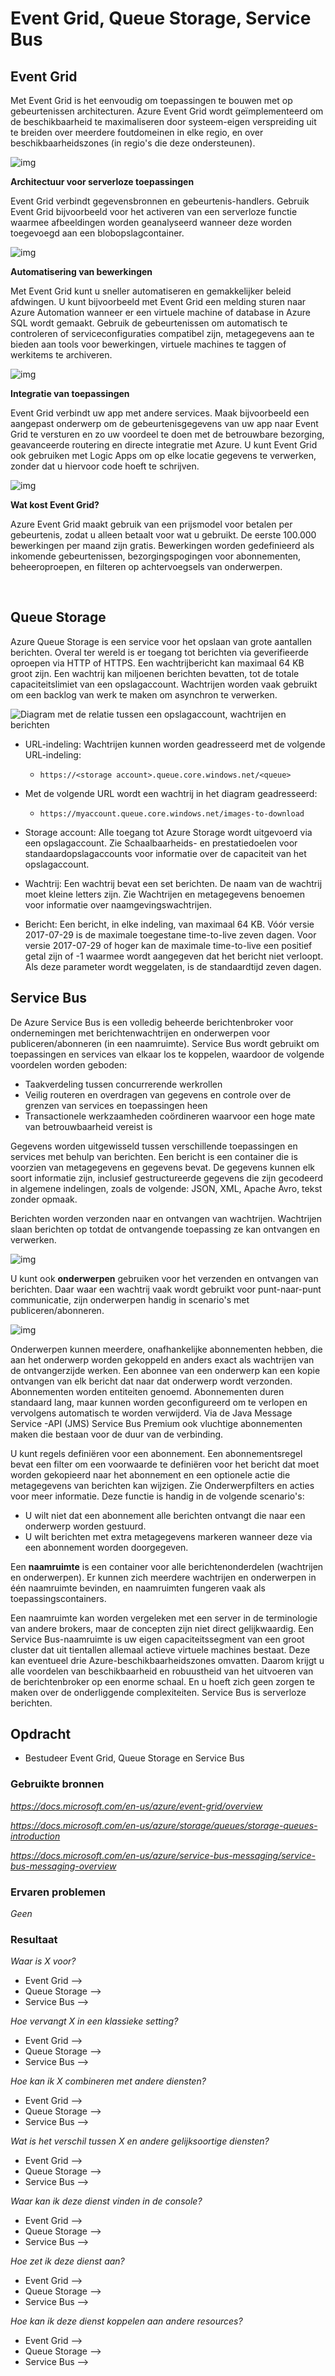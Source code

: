 # **Event Grid, Queue Storage, Service Bus**

## **Event Grid**

Met Event Grid is het eenvoudig om toepassingen te bouwen met op gebeurtenissen architecturen. Azure Event Grid wordt geïmplementeerd om de beschikbaarheid te maximaliseren door systeem-eigen verspreiding uit te breiden over meerdere foutdomeinen in elke regio, en over beschikbaarheidszones (in regio's die deze ondersteunen).

![img](https://docs.microsoft.com/nl-nl/azure/event-grid/media/overview/functional-model-big.png#lightbox)

**Architectuur voor serverloze toepassingen**

Event Grid verbindt gegevensbronnen en gebeurtenis-handlers. Gebruik Event Grid bijvoorbeeld voor het activeren van een serverloze functie waarmee afbeeldingen worden geanalyseerd wanneer deze worden toegevoegd aan een blobopslagcontainer.

![img](https://docs.microsoft.com/nl-nl/azure/event-grid/media/overview/serverless_web_app.png)

**Automatisering van bewerkingen**

Met Event Grid kunt u sneller automatiseren en gemakkelijker beleid afdwingen. U kunt bijvoorbeeld met Event Grid een melding sturen naar Azure Automation wanneer er een virtuele machine of database in Azure SQL wordt gemaakt. Gebruik de gebeurtenissen om automatisch te controleren of serviceconfiguraties compatibel zijn, metagegevens aan te bieden aan tools voor bewerkingen, virtuele machines te taggen of werkitems te archiveren.

![img](https://docs.microsoft.com/nl-nl/azure/event-grid/media/overview/ops_automation.png)

**Integratie van toepassingen**

Event Grid verbindt uw app met andere services. Maak bijvoorbeeld een aangepast onderwerp om de gebeurtenisgegevens van uw app naar Event Grid te versturen en zo uw voordeel te doen met de betrouwbare bezorging, geavanceerde routering en directe integratie met Azure. U kunt Event Grid ook gebruiken met Logic Apps om op elke locatie gegevens te verwerken, zonder dat u hiervoor code hoeft te schrijven.

![img](https://docs.microsoft.com/nl-nl/azure/event-grid/media/overview/app_integration.png)

**Wat kost Event Grid?**

Azure Event Grid maakt gebruik van een prijsmodel voor betalen per gebeurtenis, zodat u alleen betaalt voor wat u gebruikt. De eerste 100.000 bewerkingen per maand zijn gratis. Bewerkingen worden gedefinieerd als inkomende gebeurtenissen, bezorgingspogingen voor abonnementen, beheeroproepen, en filteren op achtervoegsels van onderwerpen. 

<br>

## **Queue Storage**

Azure Queue Storage is een service voor het opslaan van grote aantallen berichten. Overal ter wereld is er toegang tot berichten via geverifieerde oproepen via HTTP of HTTPS. Een wachtrijbericht kan maximaal 64 KB groot zijn. Een wachtrij kan miljoenen berichten bevatten, tot de totale capaciteitslimiet van een opslagaccount. Wachtrijen worden vaak gebruikt om een backlog van werk te maken om asynchron te verwerken.

![Diagram met de relatie tussen een opslagaccount, wachtrijen en berichten](https://docs.microsoft.com/nl-nl/azure/storage/queues/media/storage-queues-introduction/queue1.png)

- URL-indeling: Wachtrijen kunnen worden geadresseerd met de volgende URL-indeling:

    - `https://<storage account>.queue.core.windows.net/<queue>`

- Met de volgende URL wordt een wachtrij in het diagram geadresseerd:

    - `https://myaccount.queue.core.windows.net/images-to-download`

- Storage account: Alle toegang tot Azure Storage wordt uitgevoerd via een opslagaccount. Zie Schaalbaarheids- en prestatiedoelen voor standaardopslagaccounts voor informatie over de capaciteit van het opslagaccount.

- Wachtrij: Een wachtrij bevat een set berichten. De naam van de wachtrij moet kleine letters zijn. Zie Wachtrijen en metagegevens benoemen voor informatie over naamgevingswachtrijen.

- Bericht: Een bericht, in elke indeling, van maximaal 64 KB. Vóór versie 2017-07-29 is de maximale toegestane time-to-live zeven dagen. Voor versie 2017-07-29 of hoger kan de maximale time-to-live een positief getal zijn of -1 waarmee wordt aangegeven dat het bericht niet verloopt. Als deze parameter wordt weggelaten, is de standaardtijd zeven dagen.

## **Service Bus**

De Azure Service Bus is een volledig beheerde berichtenbroker voor ondernemingen met berichtenwachtrijen en onderwerpen voor publiceren/abonneren (in een naamruimte). Service Bus wordt gebruikt om toepassingen en services van elkaar los te koppelen, waardoor de volgende voordelen worden geboden:

- Taakverdeling tussen concurrerende werkrollen
- Veilig routeren en overdragen van gegevens en controle over de grenzen van services en toepassingen heen
- Transactionele werkzaamheden coördineren waarvoor een hoge mate van betrouwbaarheid vereist is    

Gegevens worden uitgewisseld tussen verschillende toepassingen en services met behulp van berichten. Een bericht is een container die is voorzien van metagegevens en gegevens bevat. De gegevens kunnen elk soort informatie zijn, inclusief gestructureerde gegevens die zijn gecodeerd in algemene indelingen, zoals de volgende: JSON, XML, Apache Avro, tekst zonder opmaak.

Berichten worden verzonden naar en ontvangen van wachtrijen. Wachtrijen slaan berichten op totdat de ontvangende toepassing ze kan ontvangen en verwerken.

![img](https://docs.microsoft.com/nl-nl/azure/service-bus-messaging/media/service-bus-messaging-overview/about-service-bus-queue.png)

U kunt ook **onderwerpen** gebruiken voor het verzenden en ontvangen van berichten. Daar waar een wachtrij vaak wordt gebruikt voor punt-naar-punt communicatie, zijn onderwerpen handig in scenario's met publiceren/abonneren.

![img](https://docs.microsoft.com/nl-nl/azure/service-bus-messaging/media/service-bus-messaging-overview/about-service-bus-topic.png)

Onderwerpen kunnen meerdere, onafhankelijke abonnementen hebben, die aan het onderwerp worden gekoppeld en anders exact als wachtrijen van de ontvangerzijde werken. Een abonnee van een onderwerp kan een kopie ontvangen van elk bericht dat naar dat onderwerp wordt verzonden. Abonnementen worden entiteiten genoemd. Abonnementen duren standaard lang, maar kunnen worden geconfigureerd om te verlopen en vervolgens automatisch te worden verwijderd. Via de Java Message Service -API (JMS) Service Bus Premium ook vluchtige abonnementen maken die bestaan voor de duur van de verbinding.

U kunt regels definiëren voor een abonnement. Een abonnementsregel bevat een filter om een voorwaarde te definiëren voor het bericht dat moet worden gekopieerd naar het abonnement en een optionele actie die metagegevens van berichten kan wijzigen. Zie Onderwerpfilters en acties voor meer informatie. Deze functie is handig in de volgende scenario's:

- U wilt niet dat een abonnement alle berichten ontvangt die naar een onderwerp worden gestuurd.
- U wilt berichten met extra metagegevens markeren wanneer deze via een abonnement worden doorgegeven.

Een **naamruimte** is een container voor alle berichtenonderdelen (wachtrijen en onderwerpen). Er kunnen zich meerdere wachtrijen en onderwerpen in één naamruimte bevinden, en naamruimten fungeren vaak als toepassingscontainers.

Een naamruimte kan worden vergeleken met een server in de terminologie van andere brokers, maar de concepten zijn niet direct gelijkwaardig. Een Service Bus-naamruimte is uw eigen capaciteitssegment van een groot cluster dat uit tientallen allemaal actieve virtuele machines bestaat. Deze kan eventueel drie Azure-beschikbaarheidszones omvatten. Daarom krijgt u alle voordelen van beschikbaarheid en robuustheid van het uitvoeren van de berichtenbroker op een enorme schaal. En u hoeft zich geen zorgen te maken over de onderliggende complexiteiten. Service Bus is serverloze berichten.

## **Opdracht**

- Bestudeer Event Grid, Queue Storage en Service Bus 

### **Gebruikte bronnen**

*<https://docs.microsoft.com/en-us/azure/event-grid/overview>*

*<https://docs.microsoft.com/en-us/azure/storage/queues/storage-queues-introduction>*

*<https://docs.microsoft.com/en-us/azure/service-bus-messaging/service-bus-messaging-overview>*

### **Ervaren problemen**

*Geen*

### **Resultaat**

*Waar is X voor?*

- Event Grid --> 
- Queue Storage -->
- Service Bus -->

*Hoe vervangt X in een klassieke setting?*

- Event Grid --> 
- Queue Storage -->
- Service Bus -->

*Hoe kan ik X combineren met andere diensten?*

- Event Grid --> 
- Queue Storage -->
- Service Bus -->

*Wat is het verschil tussen X en andere gelijksoortige diensten?*

- Event Grid --> 
- Queue Storage -->
- Service Bus -->

*Waar kan ik deze dienst vinden in de console?*

- Event Grid --> 
- Queue Storage -->
- Service Bus -->

*Hoe zet ik deze dienst aan?*

- Event Grid --> 
- Queue Storage -->
- Service Bus -->

*Hoe kan ik deze dienst koppelen aan andere resources?*

- Event Grid --> 
- Queue Storage -->
- Service Bus -->